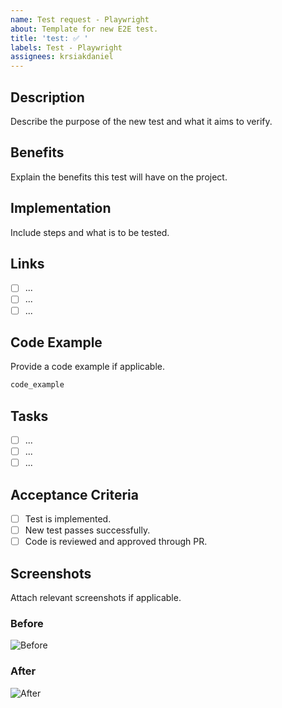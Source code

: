 ```yaml
---
name: Test request - Playwright
about: Template for new E2E test.
title: 'test: ✅ '
labels: Test - Playwright
assignees: krsiakdaniel
---
```


## Description

Describe the purpose of the new test and what it aims to verify.

## Benefits

Explain the benefits this test will have on the project.

## Implementation

Include steps and what is to be tested.

## Links

- [ ] ...
- [ ] ...
- [ ] ...

## Code Example

Provide a code example if applicable.

```ts
code_example
```

## Tasks

- [ ] ...
- [ ] ...
- [ ] ...

## Acceptance Criteria

- [ ] Test is implemented.
- [ ] New test passes successfully.
- [ ] Code is reviewed and approved through PR.

## Screenshots

Attach relevant screenshots if applicable.

### Before

![Before](https://placehold.co/400x200?text=Before+Screenshot)

### After

![After](https://placehold.co/400x200?text=After+Screenshot)
